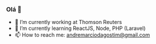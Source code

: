 ### Olá 👋

- 🔭 I’m currently working at Thomson Reuters
- 🌱 I’m currently learning ReactJS, Node, PHP (Laravel)
- 📫 How to reach me: andremarciodagostim@gmail.com
